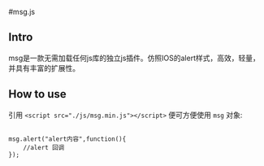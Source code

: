 #msg.js

## Intro

msg是一款无需加载任何js库的独立js插件。仿照IOS的alert样式，高效，轻量，并具有丰富的扩展性。

## How to use

引用 `<script src="./js/msg.min.js"></script>` 便可方便使用 `msg` 对象:
> ```javascript
    msg.alert("alert内容",function(){
        //alert 回调
    });
 ```
